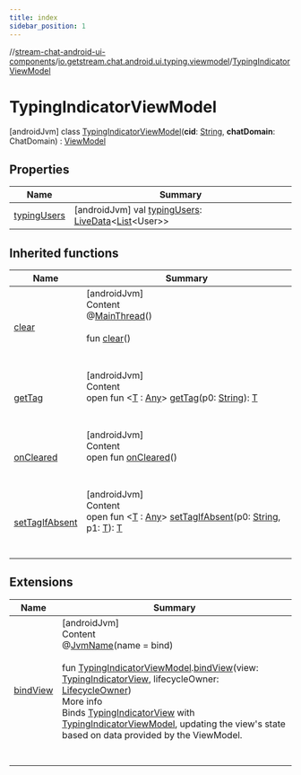 ```yaml
---
title: index
sidebar_position: 1
---
```

//[stream-chat-android-ui-components](../../../index.md)/[io.getstream.chat.android.ui.typing.viewmodel](../index.md)/[TypingIndicatorViewModel](index.md)



# TypingIndicatorViewModel  
 [androidJvm] class [TypingIndicatorViewModel](index.md)(**cid**: [String](https://kotlinlang.org/api/latest/jvm/stdlib/kotlin/-string/index.html), **chatDomain**: ChatDomain) : [ViewModel](https://developer.android.com/reference/kotlin/androidx/lifecycle/ViewModel.html)   


## Properties  
  
|  Name |  Summary | 
|---|---|
| <a name="io.getstream.chat.android.ui.typing.viewmodel/TypingIndicatorViewModel/typingUsers/#/PointingToDeclaration/"></a>[typingUsers](typingUsers.md)| <a name="io.getstream.chat.android.ui.typing.viewmodel/TypingIndicatorViewModel/typingUsers/#/PointingToDeclaration/"></a> [androidJvm] val [typingUsers](typingUsers.md): [LiveData](https://developer.android.com/reference/kotlin/androidx/lifecycle/LiveData.html)&lt;[List](https://kotlinlang.org/api/latest/jvm/stdlib/kotlin.collections/-list/index.html)&lt;User&gt;&gt;   <br/>|


## Inherited functions  
  
|  Name |  Summary | 
|---|---|
| <a name="androidx.lifecycle/ViewModel/clear/#/PointingToDeclaration/"></a>[clear](index.md#-1936886459%2FFunctions%2F-523872580)| <a name="androidx.lifecycle/ViewModel/clear/#/PointingToDeclaration/"></a>[androidJvm]  <br/>Content  <br/>@[MainThread](https://developer.android.com/reference/kotlin/androidx/annotation/MainThread.html)()  <br/>  <br/>fun [clear](index.md#-1936886459%2FFunctions%2F-523872580)()  <br/><br/><br/>|
| <a name="androidx.lifecycle/ViewModel/getTag/#kotlin.String/PointingToDeclaration/"></a>[getTag](index.md#-215894976%2FFunctions%2F-523872580)| <a name="androidx.lifecycle/ViewModel/getTag/#kotlin.String/PointingToDeclaration/"></a>[androidJvm]  <br/>Content  <br/>open fun &lt;[T](index.md#-215894976%2FFunctions%2F-523872580) : [Any](https://kotlinlang.org/api/latest/jvm/stdlib/kotlin/-any/index.html)&gt; [getTag](index.md#-215894976%2FFunctions%2F-523872580)(p0: [String](https://kotlinlang.org/api/latest/jvm/stdlib/kotlin/-string/index.html)): [T](index.md#-215894976%2FFunctions%2F-523872580)  <br/><br/><br/>|
| <a name="androidx.lifecycle/ViewModel/onCleared/#/PointingToDeclaration/"></a>[onCleared](index.md#-1930136507%2FFunctions%2F-523872580)| <a name="androidx.lifecycle/ViewModel/onCleared/#/PointingToDeclaration/"></a>[androidJvm]  <br/>Content  <br/>open fun [onCleared](index.md#-1930136507%2FFunctions%2F-523872580)()  <br/><br/><br/>|
| <a name="androidx.lifecycle/ViewModel/setTagIfAbsent/#kotlin.String#TypeParam(bounds=[kotlin.Any])/PointingToDeclaration/"></a>[setTagIfAbsent](index.md#-1567230750%2FFunctions%2F-523872580)| <a name="androidx.lifecycle/ViewModel/setTagIfAbsent/#kotlin.String#TypeParam(bounds=[kotlin.Any])/PointingToDeclaration/"></a>[androidJvm]  <br/>Content  <br/>open fun &lt;[T](index.md#-1567230750%2FFunctions%2F-523872580) : [Any](https://kotlinlang.org/api/latest/jvm/stdlib/kotlin/-any/index.html)&gt; [setTagIfAbsent](index.md#-1567230750%2FFunctions%2F-523872580)(p0: [String](https://kotlinlang.org/api/latest/jvm/stdlib/kotlin/-string/index.html), p1: [T](index.md#-1567230750%2FFunctions%2F-523872580)): [T](index.md#-1567230750%2FFunctions%2F-523872580)  <br/><br/><br/>|


## Extensions  
  
|  Name |  Summary | 
|---|---|
| <a name="io.getstream.chat.android.ui.typing.viewmodel//bindView/io.getstream.chat.android.ui.typing.viewmodel.TypingIndicatorViewModel#io.getstream.chat.android.ui.typing.TypingIndicatorView#androidx.lifecycle.LifecycleOwner/PointingToDeclaration/"></a>[bindView](../bindView.md)| <a name="io.getstream.chat.android.ui.typing.viewmodel//bindView/io.getstream.chat.android.ui.typing.viewmodel.TypingIndicatorViewModel#io.getstream.chat.android.ui.typing.TypingIndicatorView#androidx.lifecycle.LifecycleOwner/PointingToDeclaration/"></a>[androidJvm]  <br/>Content  <br/>@[JvmName](https://kotlinlang.org/api/latest/jvm/stdlib/kotlin.jvm/-jvm-name/index.html)(name = bind)  <br/>  <br/>fun [TypingIndicatorViewModel](index.md).[bindView](../bindView.md)(view: [TypingIndicatorView](../../io.getstream.chat.android.ui.typing/TypingIndicatorView/index.md), lifecycleOwner: [LifecycleOwner](https://developer.android.com/reference/kotlin/androidx/lifecycle/LifecycleOwner.html))  <br/>More info  <br/>Binds [TypingIndicatorView](../../io.getstream.chat.android.ui.typing/TypingIndicatorView/index.md) with [TypingIndicatorViewModel](index.md), updating the view's state based on data provided by the ViewModel.  <br/><br/><br/>|

